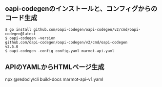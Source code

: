 
## oapi-codegenのインストールと、コンフィグからのコード生成

```
$ go install github.com/oapi-codegen/oapi-codegen/v2/cmd/oapi-codegen@latest
$ oapi-codegen -version
github.com/oapi-codegen/oapi-codegen/v2/cmd/oapi-codegen
v2.5.0
$ oapi-codegen -config config.yaml marmot-api.yaml 
```

## APIのYAMLからHTMLページ生成

npx @redocly/cli build-docs marmot-api-v1.yaml


## 